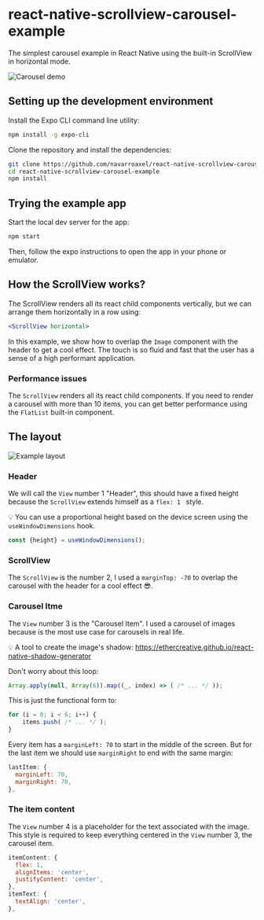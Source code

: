 # react-native-scrollview-carousel-example

The simplest carousel example in React Native using the built-in ScrollView in
horizontal mode.

![Carousel demo](https://user-images.githubusercontent.com/1536740/94374410-6ca08480-00e2-11eb-81cb-68302933eede.gif)


## Setting up the development environment

Install the Expo CLI command line utility:

```bash
npm install -g expo-cli
```

Clone the repository and install the dependencies:

```bash
git clone https://github.com/navarroaxel/react-native-scrollview-carousel-example.git
cd react-native-scrollview-carousel-example
npm install
```

## Trying the example app

Start the local dev server for the app:

```bash
npm start
```

Then, follow the expo instructions to open the app in your phone or emulator.

## How the ScrollView works?

The ScrollView renders all its react child components vertically, but we can
arrange them horizontally in a row using:

```jsx
<ScrollView horizontal>
```

In this example, we show how to overlap the `Image` component with the header
to get a cool effect. The touch is so fluid and fast that the user has a sense
of a high performant application.

### Performance issues

The `ScrollView` renders all its react child components. If you need to render
a carousel with more than 10 items, you can get better performance using the
`FlatList` built-in component.

## The layout

![Example layout](https://user-images.githubusercontent.com/1536740/94374380-45e24e00-00e2-11eb-9af5-c82edb849211.jpg)

### Header

We will call the `View` number 1 "Header", this should have a fixed height
because the `ScrollView` extends himself as a `flex: 1 ` style.

:bulb: You can use a proportional height based on the device screen using the
`useWindowDimensions` hook.

```jsx
const {height} = useWindowDimensions();
```

### ScrollView

The `ScrollView` is the number 2, I used a `marginTop: -70` to overlap the
carousel with the header for a cool effect :sunglasses:.

### Carousel Itme

The `View` number 3 is the "Carousel Item". I used a carousel of images because
is the most use case for carousels in real life.

:bulb: A tool to create the image's shadow:
<https://ethercreative.github.io/react-native-shadow-generator>

Don't worry about this loop:

```javascript
Array.apply(null, Array(6)).map((_, index) => ( /* ... */ ));
```

This is just the functional form to:

```javascript
for (i = 0; i < 6; i++) {
    items.push( /* ... */ );
}
```

Every item has a `marginLeft: 70` to start in the middle of the screen. But
for the last item we should use `marginRight` to end with the same margin:

```javascript
lastItem: {
  marginLeft: 70,
  marginRight: 70,
},
```

### The item content

The `View` number 4 is a placeholder for the text associated with the image.
This style is required to keep everything centered in the `View` number 3, the
carousel item.

```javascript
itemContent: {
  flex: 1,
  alignItems: 'center',
  justifyContent: 'center',
},
itemText: {
  textAlign: 'center',
},
```
